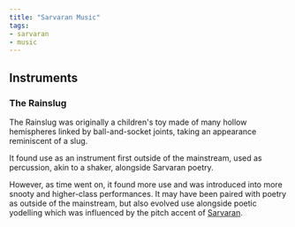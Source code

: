 ```yaml
---
title: "Sarvaran Music"
tags:
- sarvaran
- music
---
```


## Instruments
### The Rainslug
The Rainslug was originally a children's toy made of many hollow hemispheres linked by ball-and-socket joints, taking an appearance reminiscent of a slug.

It found use as an instrument first outside of the mainstream, used as percussion, akin to a shaker, alongside Sarvaran poetry.

However, as time went on, it found more use and was introduced into more snooty and higher-class performances. It may have been paired with poetry as outside of the mainstream, but also evolved use alongside poetic yodelling which was influenced by the pitch accent of [Sarvaran](private/Z%20content.old/languages/morellic/sarvaran/sarvaran.md).